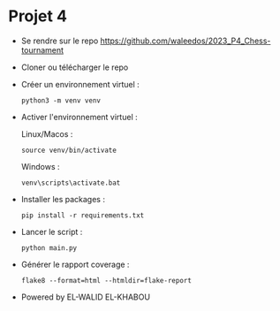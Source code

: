 # Projet 4

- Se rendre sur le repo https://github.com/waleedos/2023_P4_Chess-tournament
- Cloner ou télécharger le repo
- Créer un environnement virtuel :
    ```
    python3 -m venv venv
    ```
  
- Activer l'environnement virtuel :

    Linux/Macos :
    ```
    source venv/bin/activate
    ```
    
    Windows :
    ```
    venv\scripts\activate.bat
    ```

- Installer les packages :
    ```
    pip install -r requirements.txt
    ```

- Lancer le script :
    ```
    python main.py
    ```
  
- Générer le rapport coverage :
  ```
  flake8 --format=html --htmldir=flake-report
  ```
- Powered by EL-WALID EL-KHABOU
